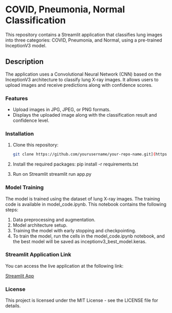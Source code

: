 # COVID, Pneumonia, Normal Classification

This repository contains a Streamlit application that classifies lung images into three categories: COVID, Pneumonia, and Normal, using a pre-trained InceptionV3 model.




## Description

The application uses a Convolutional Neural Network (CNN) based on the InceptionV3 architecture to classify lung X-ray images. It allows users to upload images and receive predictions along with confidence scores.

### Features
- Upload images in JPG, JPEG, or PNG formats.
- Displays the uploaded image along with the classification result and confidence level.

### Installation
1. Clone this repository:
   ```bash
   git clone https://github.com/yourusername/your-repo-name.git](https://github.com/Roberttwil/Covid-Normal-Pneumonia_ClassificationUsingInceptionV3.git

2. Install the required packages:
   pip install -r requirements.txt

3. Run on Streamlit
   streamlit run app.py

### Model Training
  The model is trained using the dataset of lung X-ray images. The training code is available in model_code.ipynb. This notebook contains the following steps:

1. Data preprocessing and augmentation.
2. Model architecture setup.
3. Training the model with early stopping and checkpointing.
4. To train the model, run the cells in the model_code.ipynb notebook, and the best model will be saved as inceptionv3_best_model.keras.

### Streamlit Application Link
You can access the live application at the following link:

[Streamlit App](https://covid-normal-pneumoniaclassificationusinginceptionv3-pc9gkhckt.streamlit.app/)

### License
This project is licensed under the MIT License - see the LICENSE file for details.
